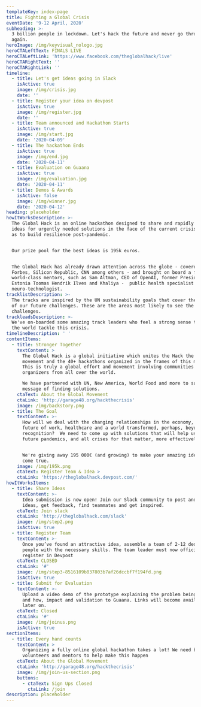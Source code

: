 ```yaml
---
templateKey: index-page
title: Fighting a Global Crisis
eventDate: '9-12 April, 2020'
subheading: >-
  3 billion people in lockdown. Let's hack the future and never go through this
  again.
heroImage: /img/keyvisual_nologo.jpg
heroCTALeftText: FINALS LIVE
heroCTALeftLink: 'https://www.facebook.com/theglobalhack/live'
heroCTARightText: ''
heroCTARightLink: ''
timeline:
  - title: Let's get ideas going in Slack
    isActive: true
    image: /img/crisis.jpg
    date: ''
  - title: Register your idea on devpost
    isActive: true
    image: /img/register.jpg
    date: ''
  - title: Team announced and Hackathon Starts
    isActive: true
    image: /img/start.jpg
    date: '2020-04-09'
  - title: The hackathon Ends
    isActive: true
    image: /img/end.jpg
    date: '2020-04-11'
  - title: Evaluation on Guaana
    isActive: true
    image: /img/evaluation.jpg
    date: '2020-04-11'
  - title: Demos & Awards
    isActive: false
    image: /img/winner.jpg
    date: '2020-04-12'
heading: placeholder
howItWorksDescription: >-
  The Global Hack is an online hackathon designed to share and rapidly develop
  ideas for urgently needed solutions in the face of the current crisis, as well
  as to build resilience post-pandemic.


  Our prize pool for the best ideas is 195k euros. 


  The Global Hack has already drawn attention across the globe - covered by
  Forbes, Silicon Republic, CNN among others - and brought on board a fleet of
  world-class mentors, such as Sam Altman, CEO of OpenAI, former President of
  Estonia Toomas Hendrik Ilves and Khaliya -  public health specialist and a
  neuro-technologist.
tracklistDescription: >-
  The tracks are inspired by the UN sustainability goals that cover the majority
  of our future challenges. These are the areas most likely to see the biggest
  challenges.
trackleadsDescription: >-
  We've on-boarded some amazing track leaders who feel a strong sense to help
  the world tackle this crisis.
timelineDescription: ' '
contentItems:
  - title: Stronger Together
    textContent: >
      The Global Hack is a global initiative which unites the Hack the Crisis
      movement and the 40+ hackathons organized in the frames of this movement.
      This is truly a global effort and movement involving communities and
      organizers from all over the world.

      We have partnered with UN, New America, World Food and more to support the
      message of finding solutions. 
    ctaText: About the Global Movement
    ctaLink: 'http://garage48.org/hackthecrisis'
    image: /img/backstory.png
  - title: The Goal
    textContent: >-
      How will we deal with the changing relationships in the economy, the
      future of work, healthcare and a world transformed, perhaps, beyond
      recognition?  We need to come up with solutions that will help us fight
      future pandemics, and all crises for that matter, more effectively. 


      We're giving away 195 000€ (and growing) to make your amazing ideas to
      come true.
    image: /img/195k.png
    ctaText: Register Team & Idea >
    ctaLink: 'https://theglobalhack.devpost.com/'
howItWorksItems:
  - title: Share Ideas
    textContent: >-
      Idea submission is now open! Join our Slack community to post and discuss
      ideas, get feedback, find teammates and get inspired.
    ctaText: Join slack
    ctaLink: 'http://theglobalhack.com/slack'
    image: /img/step2.png
    isActive: true
  - title: Register Team
    textContent: >-
      Once you’ve found an attractive idea, assemble a team of 2-12 dedicated
      people with the necessary skills. The team leader must now officially
      register in Devpost
    ctaText: CLOSED
    ctaLink: '#'
    image: /img/step3-8516109b837803b7af26dccbf7f194fd.png
    isActive: true
  - title: Submit for Evaluation
    textContent: >-
      Upload a video demo of the prototype explaining the problem being solved
      and how, impact and validation to Guaana. Links will become available
      later on.
    ctaText: Closed
    ctaLink: '#'
    image: /img/joinus.png
    isActive: true
sectionItems:
  - title: Every hand counts
    textContent: >
      Organizing a fully online global hackathon takes a lot! We need both
      volunteers and mentors to help make this happen
    ctaText: About the Global Movement
    ctaLink: 'http://garage48.org/hackthecrisis'
    image: /img/join-us-section.png
    buttons:
      - ctaText: Sign Ups Closed
        ctaLink: /join
description: placeholder
---
```

